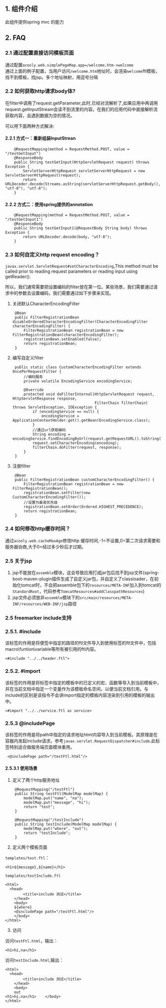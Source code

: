 ## 1. 组件介绍
此组件提供spring mvc 的能力

## 2. FAQ

### 2.1 通过配置直接访问模板页面

通过配置`acooly.web.simplePageMap.app=/welcome.htm->welcome`  
通过上面的例子配置，当用户访问`/welcome.htm`地址时，会渲染`welcome`ftl模板，找不到模板，找jsp。多个地址映射，用逗号分隔


### 2.2 如何获取http请求body体?

在filter中调用了request.getParameter,此时,已经对流解析了,如果应用中再调用request.getInputStream会读不到流里的内容。在我们的应用代码中直接解析流获取内容，会遇到数据为空的情况。

可以用下面两种方式解决:

#### 2.2.1 方式一：重新组装InputStrean

    	@RequestMapping(method = RequestMethod.POST, value = "/testGetInput")
    	@ResponseBody
    	public String testGetInput(HttpServletRequest request) throws Exception {
    		ServletServerHttpRequest servletServerHttpRequest = new ServletServerHttpRequest(request);
    		return URLDecoder.decode(Streams.asString(servletServerHttpRequest.getBody(), "utf-8"), "utf-8");
    	}

#### 2.2.2 方式二：使用spring提供的annotation
    	
    	@RequestMapping(method = RequestMethod.POST, value = "/testGetInput1")
    	@ResponseBody
    	public String testGetInput1(@RequestBody String body) throws Exception {
    		return URLDecoder.decode(body, "utf-8");
    	}
    	
### 2.3 如何自定义http request encoding？

`javax.servlet.ServletRequest#setCharacterEncoding`,This method must be called prior to reading request parameters or reading input using getReader().

所以，我们通常需要把设置编码的filter放在第一位。某些场景，我们需要通过请求中的参数去设置编码，我们需要通过如下步骤来实现。

1. 关闭默认CharacterEncodingFilter

		@Bean
		public FilterRegistrationBean disableOrderedCharacterEncodingFilter(CharacterEncodingFilter characterEncodingFilter) {
			FilterRegistrationBean registrationBean = new FilterRegistrationBean(characterEncodingFilter);
			registrationBean.setEnabled(false);
			return registrationBean;
		}
		
2. 编写自定义filter

		public static class CustomCharacterEncodingFilter extends OncePerRequestFilter {
			//编码服务
			private volatile EncodingService encodingService;
			
			@Override
			protected void doFilterInternal(HttpServletRequest request, HttpServletResponse response,
											FilterChain filterChain) throws ServletException, IOException {
				if (encodingService == null) {
					encodingService = ApplicationContextHolder.get().getBean(EncodingService.class);
				}
				//通过url获取编码
				String encoding = encodingService.findEncodingByUrl(request.getRequestURL().toString());
				request.setCharacterEncoding(encoding);
				filterChain.doFilter(request, response);
			}
		}
		
3. 注册filter

		@Bean
		public FilterRegistrationBean customCharacterEncodingFilter() {
			FilterRegistrationBean registrationBean = new FilterRegistrationBean();
			registrationBean.setFilter(new CustomCharacterEncodingFilter());
			//设置为最高优先级
			registrationBean.setOrder(Ordered.HIGHEST_PRECEDENCE);
			return registrationBean;
		}
		
	
### 2.4 如何修改http缓存时间？
    
通过`acooly.web.cacheMaxAge`修改http 缓存时间,-1=不设置,0=第二次请求需要和服务器协商,大于0=经过多少秒后才过期。

### 2.5 关于jsp

1. jsp不能放在`assemble`模块，这会导致应用打成jar包后找不到jsp文件(spring-boot-maven-plugin插件生成了自定义jar包，并自定义了classloader，在初始化tomcat时，不会把assemble包下的`resources/META-INF`加入到tomcat的`StandardRoot`，代码参考`TomcatResources#addClasspathResources`)
2. jsp文件必须放非`assemble`模块下的`src/main/resources/META-INF/resources/WEB-INF/jsp`路径

### 2.5 freemarker include支持

### 2.5.1. **#include**

该标签的作用是将便签中指定的路径的ftl文件导入到使用标签的ftl文件中，包括macro\\funtion\\variable等所有被引用的ftl内容。

    <#include "../../header.ftl">

### 2.5.2. **#import**

该标签的作用是将标签中指定的模板中的已定义的宏、函数等导入到当前模板中，并在当前文档中指定一个变量作为该模板命名空间，以便当前文档引用。与include的区别是该指令不会讲import指定的模板内容渲染到引用的模板的输出中。

    <#import "../../service.ftl as service>


### 2.5.3  **@includePage**

该标签的作用是将path中指定的请求地址html内容导入到当前模板。其原理是在容器内发起include请求。参考`javax.servlet.RequestDispatcher#include`.此标签特别适合做服务端页面模块重用。

     <@includePage path="/testFtl.html"/>

#### 2.5.3.1 使用场景

1. 定义了两个http服务地址

        @RequestMapping("/testFtl")
        public String testFtl(ModelMap modelMap) {
            modelMap.put("name", "na");
            modelMap.put("message", "hi");
            return "test";
        }
    
        @RequestMapping("/testInclude")
        public String testInclude(ModelMap modelMap) {
            modelMap.put("where", "out");
            return "testInclude";
        }

2. 定义两个模板页面

`templates/test.ftl`：

    <h1>${message},${name}</h1>

`templates/testInclude.ftl`

    <html>
      <head>
            <title>include 测试</title>
        </head>
        <body>
        ${where}
        <@includePage path="/testFtl.html"/>
        </body>
    </html>

3. 访问

访问`testFtl.html`，输出：

    <h1>hi,na</h1>


访问`testInclude.html`,输出：

    <html>
      <head>
            <title>include 测试</title>
        </head>
        <body>
        out
    <h1>hi,na</h1>    </body>
    </html>

